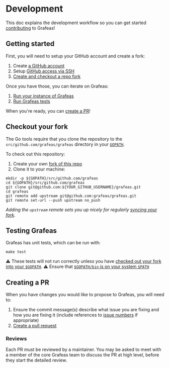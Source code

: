 # Development

This doc explains the development workflow so you can get started
[contributing](CONTRIBUTING.md) to Grafeas!

## Getting started

First, you will need to setup your GitHub account and create a fork:

1. Create [a GitHub account](https://github.com/join)
1. Setup [GitHub access via
   SSH](https://help.github.com/articles/connecting-to-github-with-ssh/)
1. [Create and checkout a repo fork](#checkout-your-fork)

Once you have those, you can iterate on Grafeas:

1. [Run your instance of Grafeas](docs/running_grafeas.md)
1. [Run Grafeas tests](#testing-grafeas)

When you're ready, you can [create a PR](#creating-a-pr)!

## Checkout your fork

The Go tools require that you clone the repository to the `src/github.com/grafeas/grafeas` directory
in your [`GOPATH`](https://github.com/golang/go/wiki/SettingGOPATH).

To check out this repository:

1. Create your own [fork of this
  repo](https://help.github.com/articles/fork-a-repo/)
2. Clone it to your machine:

  ```shell
  mkdir -p ${GOPATH}/src/github.com/grafeas
  cd ${GOPATH}/src/github.com/grafeas
  git clone git@github.com:${YOUR_GITHUB_USERNAME}/grafeas.git
  cd grafeas
  git remote add upstream git@github.com:grafeas/grafeas.git
  git remote set-url --push upstream no_push
  ```

_Adding the `upstream` remote sets you up nicely for regularly [syncing your
fork](https://help.github.com/articles/syncing-a-fork/)._

## Testing Grafeas

Grafeas has unit tests, which can be run with:

```shell
make test
```

:warning: These tests will not run correctly unless you have [checked out your fork into your `$GOPATH`](#checkout-your-fork).
:warning: Ensure that [`$GOPATH/bin` is on your system `$PATH`](https://github.com/golang/protobuf/issues/795#issuecomment-564523540)

## Creating a PR

When you have changes you would like to propose to Grafeas, you will need to:

1. Ensure the commit message(s) describe what issue you are fixing and how you are fixing it
   (include references to [issue numbers](https://help.github.com/articles/closing-issues-using-keywords/)
   if appropriate)
1. [Create a pull request](https://help.github.com/articles/creating-a-pull-request-from-a-fork/)

### Reviews

Each PR must be reviewed by a maintainer. You may be asked to meet with a member
of the core Grafeas team to discuss the PR at high level, before they start the
detailed review.
